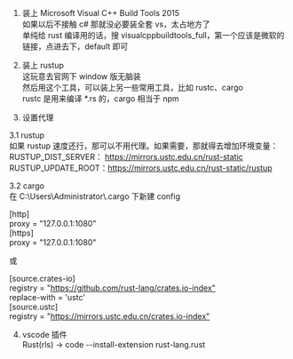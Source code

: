 <ol>
<li><p>装上 Microsoft Visual C++ Build Tools 2015<br>如果以后不接触 c# 那就没必要装全套 vs，太占地方了<br>单纯给 rust 编译用的话，搜 visualcppbuildtools_full，第一个应该是微软的链接，点进去下，default 即可</p>
</li>
<li><p>装上 rustup<br>这玩意去官网下 window 版无脑装<br>然后用这个工具，可以装上另一些常用工具，比如 rustc、cargo<br>rustc 是用来编译 *.rs 的，cargo 相当于 npm</p>
</li>
<li><p>设置代理</p>
</li>
</ol>
<p>  3.1 rustup<br>  如果 rustup 速度还行，那可以不用代理。如果需要，那就得去增加环境变量：<br>  RUSTUP_DIST_SERVER： <a href="https://mirrors.ustc.edu.cn/rust-static">https://mirrors.ustc.edu.cn/rust-static</a><br>  RUSTUP_UPDATE_ROOT：<a href="https://mirrors.ustc.edu.cn/rust-static/rustup">https://mirrors.ustc.edu.cn/rust-static/rustup</a>  </p>
<p>  3.2 cargo<br>  在 C:\Users\Administrator\.cargo 下新建 config  </p>
<p>  [http]<br>  proxy = &quot;127.0.0.1:1080&quot;<br>  [https]<br>  proxy = &quot;127.0.0.1:1080&quot;  </p>
<p>  或  </p>
<p>  [source.crates-io]<br>  registry = &quot;<a href="https://github.com/rust-lang/crates.io-index&quot;">https://github.com/rust-lang/crates.io-index&quot;</a><br>  replace-with = &#39;ustc&#39;<br>  [source.ustc]<br>  registry = &quot;<a href="https://mirrors.ustc.edu.cn/crates.io-index&quot;">https://mirrors.ustc.edu.cn/crates.io-index&quot;</a>  </p>
<ol start="4">
<li>vscode 插件<br>Rust(rls) -&gt; code --install-extension rust-lang.rust</li>
</ol>
